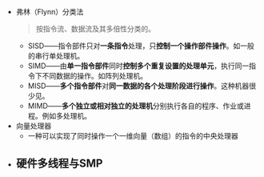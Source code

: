 - 弗林（Flynn）分类法 
  > 按指令流、数据流及其多倍性分类的。
	- SISD――指令部件只对**一条指令**处理，只**控制一个操作部件操作**。如一般的串行单处理机。
	- SIMD――由**单一指令部件**同时**控制多个重复设置的处理单元**，执行同一指令下不同数据的操作。如阵列处理机。
	- MISD――**多个指令部件**对**同一数据的各个处理阶段进行操作**。这种机器很少见。
	- MIMD――**多个独立或相对独立的处理机**分别执行各自的程序、作业或进程。例如多处理机。
- 向量处理器
	- 一种可以实现了同时操作一个一维向量（数组）的指令的中央处理器
- 硬件多线程与SMP
	-